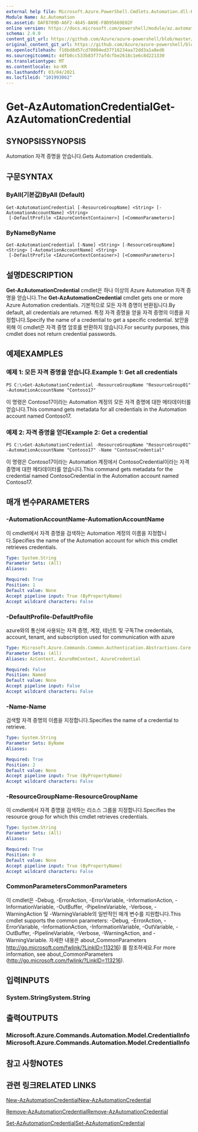 ```yaml
---
external help file: Microsoft.Azure.PowerShell.Cmdlets.Automation.dll-Help.xml
Module Name: Az.Automation
ms.assetid: DAFB709D-A6F2-4645-8A9E-F8D95669E02F
online version: https://docs.microsoft.com/powershell/module/az.automation/get-azautomationcredential
schema: 2.0.0
content_git_url: https://github.com/Azure/azure-powershell/blob/master/src/Automation/Automation/help/Get-AzAutomationCredential.md
original_content_git_url: https://github.com/Azure/azure-powershell/blob/master/src/Automation/Automation/help/Get-AzAutomationCredential.md
ms.openlocfilehash: f10bd8d57cd70004ed37f16234aa72dd3a1a8ed6
ms.sourcegitcommit: 4dfb0cc533b83f77afdcfbe2618c1e6c8d221330
ms.translationtype: MT
ms.contentlocale: ko-KR
ms.lasthandoff: 03/04/2021
ms.locfileid: "101993062"
---
```

# <span data-ttu-id="92368-101">Get-AzAutomationCredential</span><span class="sxs-lookup"><span data-stu-id="92368-101">Get-AzAutomationCredential</span></span>

## <span data-ttu-id="92368-102">SYNOPSIS</span><span class="sxs-lookup"><span data-stu-id="92368-102">SYNOPSIS</span></span>
<span data-ttu-id="92368-103">Automation 자격 증명을 얻습니다.</span><span class="sxs-lookup"><span data-stu-id="92368-103">Gets Automation credentials.</span></span>

## <span data-ttu-id="92368-104">구문</span><span class="sxs-lookup"><span data-stu-id="92368-104">SYNTAX</span></span>

### <span data-ttu-id="92368-105">ByAll(기본값)</span><span class="sxs-lookup"><span data-stu-id="92368-105">ByAll (Default)</span></span>
```
Get-AzAutomationCredential [-ResourceGroupName] <String> [-AutomationAccountName] <String>
 [-DefaultProfile <IAzureContextContainer>] [<CommonParameters>]
```

### <span data-ttu-id="92368-106">ByName</span><span class="sxs-lookup"><span data-stu-id="92368-106">ByName</span></span>
```
Get-AzAutomationCredential [-Name] <String> [-ResourceGroupName] <String> [-AutomationAccountName] <String>
 [-DefaultProfile <IAzureContextContainer>] [<CommonParameters>]
```

## <span data-ttu-id="92368-107">설명</span><span class="sxs-lookup"><span data-stu-id="92368-107">DESCRIPTION</span></span>
<span data-ttu-id="92368-108">**Get-AzAutomationCredential** cmdlet은 하나 이상의 Azure Automation 자격 증명을 얻습니다.</span><span class="sxs-lookup"><span data-stu-id="92368-108">The **Get-AzAutomationCredential** cmdlet gets one or more Azure Automation credentials.</span></span>
<span data-ttu-id="92368-109">기본적으로 모든 자격 증명이 반환됩니다.</span><span class="sxs-lookup"><span data-stu-id="92368-109">By default, all credentials are returned.</span></span>
<span data-ttu-id="92368-110">특정 자격 증명을 얻을 자격 증명의 이름을 지정합니다.</span><span class="sxs-lookup"><span data-stu-id="92368-110">Specify the name of a credential to get a specific credential.</span></span>
<span data-ttu-id="92368-111">보안을 위해 이 cmdlet은 자격 증명 암호를 반환하지 않습니다.</span><span class="sxs-lookup"><span data-stu-id="92368-111">For security purposes, this cmdlet does not return credential passwords.</span></span>

## <span data-ttu-id="92368-112">예제</span><span class="sxs-lookup"><span data-stu-id="92368-112">EXAMPLES</span></span>

### <span data-ttu-id="92368-113">예제 1: 모든 자격 증명을 얻습니다.</span><span class="sxs-lookup"><span data-stu-id="92368-113">Example 1: Get all credentials</span></span>
```
PS C:\>Get-AzAutomationCredential -ResourceGroupName "ResourceGroup01" -AutomationAccountName "Contoso17"
```

<span data-ttu-id="92368-114">이 명령은 Contoso17이라는 Automation 계정의 모든 자격 증명에 대한 메타데이터를 얻습니다.</span><span class="sxs-lookup"><span data-stu-id="92368-114">This command gets metadata for all credentials in the Automation account named Contoso17.</span></span>

### <span data-ttu-id="92368-115">예제 2: 자격 증명을 얻다</span><span class="sxs-lookup"><span data-stu-id="92368-115">Example 2: Get a credential</span></span>
```
PS C:\>Get-AzAutomationCredential -ResourceGroupName "ResourceGroup01" -AutomationAccountName "Contoso17" -Name "ContosoCredential"
```

<span data-ttu-id="92368-116">이 명령은 Contoso17이라는 Automation 계정에서 ContosoCredential이라는 자격 증명에 대한 메타데이터를 얻습니다.</span><span class="sxs-lookup"><span data-stu-id="92368-116">This command gets metadata for the credential named ContosoCredential in the Automation account named Contoso17.</span></span>

## <span data-ttu-id="92368-117">매개 변수</span><span class="sxs-lookup"><span data-stu-id="92368-117">PARAMETERS</span></span>

### <span data-ttu-id="92368-118">-AutomationAccountName</span><span class="sxs-lookup"><span data-stu-id="92368-118">-AutomationAccountName</span></span>
<span data-ttu-id="92368-119">이 cmdlet에서 자격 증명을 검색하는 Automation 계정의 이름을 지정합니다.</span><span class="sxs-lookup"><span data-stu-id="92368-119">Specifies the name of the Automation account for which this cmdlet retrieves credentials.</span></span>

```yaml
Type: System.String
Parameter Sets: (All)
Aliases:

Required: True
Position: 1
Default value: None
Accept pipeline input: True (ByPropertyName)
Accept wildcard characters: False
```

### <span data-ttu-id="92368-120">-DefaultProfile</span><span class="sxs-lookup"><span data-stu-id="92368-120">-DefaultProfile</span></span>
<span data-ttu-id="92368-121">azure와의 통신에 사용되는 자격 증명, 계정, 테넌트 및 구독</span><span class="sxs-lookup"><span data-stu-id="92368-121">The credentials, account, tenant, and subscription used for communication with azure</span></span>

```yaml
Type: Microsoft.Azure.Commands.Common.Authentication.Abstractions.Core.IAzureContextContainer
Parameter Sets: (All)
Aliases: AzContext, AzureRmContext, AzureCredential

Required: False
Position: Named
Default value: None
Accept pipeline input: False
Accept wildcard characters: False
```

### <span data-ttu-id="92368-122">-Name</span><span class="sxs-lookup"><span data-stu-id="92368-122">-Name</span></span>
<span data-ttu-id="92368-123">검색할 자격 증명의 이름을 지정합니다.</span><span class="sxs-lookup"><span data-stu-id="92368-123">Specifies the name of a credential to retrieve.</span></span>

```yaml
Type: System.String
Parameter Sets: ByName
Aliases:

Required: True
Position: 2
Default value: None
Accept pipeline input: True (ByPropertyName)
Accept wildcard characters: False
```

### <span data-ttu-id="92368-124">-ResourceGroupName</span><span class="sxs-lookup"><span data-stu-id="92368-124">-ResourceGroupName</span></span>
<span data-ttu-id="92368-125">이 cmdlet에서 자격 증명을 검색하는 리소스 그룹을 지정합니다.</span><span class="sxs-lookup"><span data-stu-id="92368-125">Specifies the resource group for which this cmdlet retrieves credentials.</span></span>

```yaml
Type: System.String
Parameter Sets: (All)
Aliases:

Required: True
Position: 0
Default value: None
Accept pipeline input: True (ByPropertyName)
Accept wildcard characters: False
```

### <span data-ttu-id="92368-126">CommonParameters</span><span class="sxs-lookup"><span data-stu-id="92368-126">CommonParameters</span></span>
<span data-ttu-id="92368-127">이 cmdlet은 -Debug, -ErrorAction, -ErrorVariable, -InformationAction, -InformationVariable, -OutBuffer, -PipelineVariable, -Verbose, -WarningAction 및 -WarningVariable의 일반적인 매개 변수를 지원합니다.</span><span class="sxs-lookup"><span data-stu-id="92368-127">This cmdlet supports the common parameters: -Debug, -ErrorAction, -ErrorVariable, -InformationAction, -InformationVariable, -OutVariable, -OutBuffer, -PipelineVariable, -Verbose, -WarningAction, and -WarningVariable.</span></span> <span data-ttu-id="92368-128">자세한 내용은 about_CommonParameters http://go.microsoft.com/fwlink/?LinkID=113216) 를 참조하세요.</span><span class="sxs-lookup"><span data-stu-id="92368-128">For more information, see about_CommonParameters (http://go.microsoft.com/fwlink/?LinkID=113216).</span></span>

## <span data-ttu-id="92368-129">입력</span><span class="sxs-lookup"><span data-stu-id="92368-129">INPUTS</span></span>

### <span data-ttu-id="92368-130">System.String</span><span class="sxs-lookup"><span data-stu-id="92368-130">System.String</span></span>

## <span data-ttu-id="92368-131">출력</span><span class="sxs-lookup"><span data-stu-id="92368-131">OUTPUTS</span></span>

### <span data-ttu-id="92368-132">Microsoft.Azure.Commands.Automation.Model.CredentialInfo</span><span class="sxs-lookup"><span data-stu-id="92368-132">Microsoft.Azure.Commands.Automation.Model.CredentialInfo</span></span>

## <span data-ttu-id="92368-133">참고 사항</span><span class="sxs-lookup"><span data-stu-id="92368-133">NOTES</span></span>

## <span data-ttu-id="92368-134">관련 링크</span><span class="sxs-lookup"><span data-stu-id="92368-134">RELATED LINKS</span></span>

[<span data-ttu-id="92368-135">New-AzAutomationCredential</span><span class="sxs-lookup"><span data-stu-id="92368-135">New-AzAutomationCredential</span></span>](./New-AzAutomationCredential.md)

[<span data-ttu-id="92368-136">Remove-AzAutomationCredential</span><span class="sxs-lookup"><span data-stu-id="92368-136">Remove-AzAutomationCredential</span></span>](./Remove-AzAutomationCredential.md)

[<span data-ttu-id="92368-137">Set-AzAutomationCredential</span><span class="sxs-lookup"><span data-stu-id="92368-137">Set-AzAutomationCredential</span></span>](./Set-AzAutomationCredential.md)


